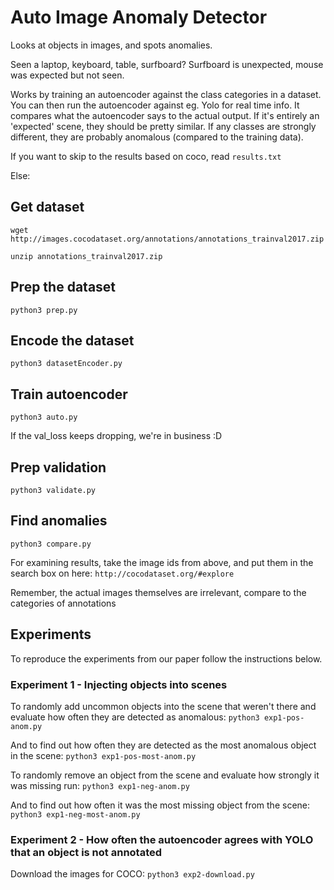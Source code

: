 # Auto Image Anomaly Detector

Looks at objects in images, and spots anomalies.

Seen a laptop, keyboard, table, surfboard? Surfboard is unexpected, mouse was expected but not seen.

Works by training an autoencoder against the class categories in a dataset.
You can then run the autoencoder against eg. Yolo for real time info.
It compares what the autoencoder says to the actual output. If it's entirely an 'expected' scene, they should be pretty similar.
If any classes are strongly different, they are probably anomalous (compared to the training data).

If you want to skip to the results based on coco, read `results.txt`

Else:

## Get dataset
`wget http://images.cocodataset.org/annotations/annotations_trainval2017.zip`

`unzip annotations_trainval2017.zip`

## Prep the dataset
`python3 prep.py`

## Encode the dataset
`python3 datasetEncoder.py`

## Train autoencoder
`python3 auto.py`

If the val_loss keeps dropping, we're in business :D

## Prep validation
`python3 validate.py`

## Find anomalies
`python3 compare.py`

For examining results, take the image ids from above, and put them in the search box on here:
`http://cocodataset.org/#explore`

Remember, the actual images themselves are irrelevant, compare to the categories of annotations

## Experiments

To reproduce the experiments from our paper follow the instructions below.

### Experiment 1 - Injecting objects into scenes

To randomly add uncommon objects into the scene that weren't there and evaluate how often they are detected as anomalous:
`python3 exp1-pos-anom.py`

And to find out how often they are detected as the most anomalous object in the scene:
`python3 exp1-pos-most-anom.py`

To randomly remove an object from the scene and evaluate how strongly it was missing run:
`python3 exp1-neg-anom.py`

And to find out how often it was the most missing object from the scene:
`python3 exp1-neg-most-anom.py`

### Experiment 2 - How often the autoencoder agrees with YOLO that an object is not annotated

Download the images for COCO:
`python3 exp2-download.py`
